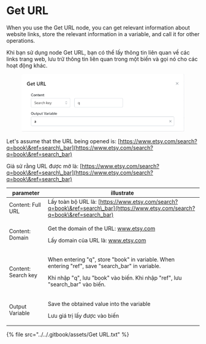 # Get URL

When you use the Get URL node, you can get relevant information about website links, store the relevant information in a variable, and call it for other operations.

Khi bạn sử dụng node Get URL, bạn có thể lấy thông tin liên quan về các links trang web, lưu trữ thông tin liên quan trong một biến và gọi nó cho các hoạt động khác.

<figure><img src="../../.gitbook/assets/image (13) (1) (1) (1) (1) (1).png" alt=""><figcaption></figcaption></figure>

Let's assume that the URL being opened is: [https://www.etsy.com/search?q=book\&ref=search\_bar](https://www.etsy.com/search?q=book\&ref=search_bar)

Giả sử rằng URL được mở là: [https://www.etsy.com/search?q=book\&ref=search\_bar](https://www.etsy.com/search?q=book\&ref=search_bar)

| parameter           | illustrate                                                                                                                                                                                         |
| ------------------- | -------------------------------------------------------------------------------------------------------------------------------------------------------------------------------------------------- |
| Content: Full URL   | Lấy toàn bộ URL là: [https://www.etsy.com/search?q=book\&ref=search\_bar](https://www.etsy.com/search?q=book\&ref=search_bar)                                                                      |
| Content: Domain     | <p>Get the domain of the URL: www.etsy.com</p><p></p><p>Lấy domain của URL là: www.etsy.com</p>                                                                                                    |
| Content: Search key | <p>When entering "q", store "book" in variable. When entering "ref", save "search_bar" in variable.</p><p></p><p>Khi nhập "q", lưu "book" vào biến. Khi nhập "ref", lưu "search_bar" vào biến.</p> |
| Output Variable     | <p>Save the obtained value into the variable</p><p></p><p>Lưu giá trị lấy được vào biến</p>                                                                                                        |

{% file src="../../.gitbook/assets/Get URL.txt" %}

